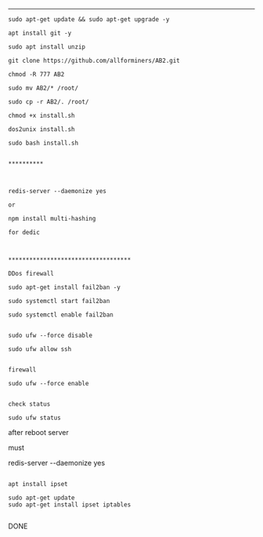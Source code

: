 ***********************************
```
sudo apt-get update && sudo apt-get upgrade -y

```

```
apt install git -y
```

```
sudo apt install unzip
```

```
git clone https://github.com/allforminers/AB2.git

chmod -R 777 AB2

sudo mv AB2/* /root/

sudo cp -r AB2/. /root/

chmod +x install.sh

dos2unix install.sh

sudo bash install.sh

```

```

**********



redis-server --daemonize yes

or

npm install multi-hashing 

for dedic



***********************************

DDos firewall

sudo apt-get install fail2ban -y

sudo systemctl start fail2ban

sudo systemctl enable fail2ban


sudo ufw --force disable

sudo ufw allow ssh


firewall

sudo ufw --force enable


check status

sudo ufw status

```

after reboot server 

must 

redis-server --daemonize yes

```

apt install ipset

sudo apt-get update
sudo apt-get install ipset iptables


```

DONE 


